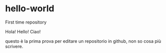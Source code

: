 # hello-world
First time repository

Hola! Hello! Ciao!

questo è la prima prova per editare un repositorio in github, non so cosa più scrivere.
